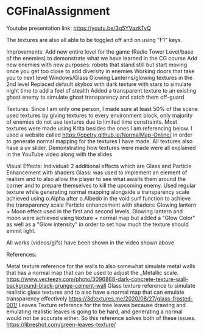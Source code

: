 # CGFinalAssignment
Youtube presentation link: https://youtu.be/3q5YVazkTvQ

The textures are also all able to be toggled off and on using "F1" keys.

Improvements:
Add new entire level for the game (Radio Tower Level/base of the enemies) to demonstrate what we have learned in the CG course 
Add new enemies with new purposes: robots that stand still but start moving once you get too close to add diversity in enemies
Working doors that take you to next level
Windows/Glass
Glowing Lanterns/glowing textures in the 2nd level
Replaced default skybox with dark texture with stars to simulate night time to add a feel of stealth
Added a transparent texture to an existing ghost enemy to simulate ghost transparency and catch them off-guard

Textures:
Since I am only one person, I made sure at least 50% of the scene used textures by giving textures to every environment block, only majority of enemies do not use textures due to limited time constraints. 
Most textures were made using Krita besides the ones I am referencing below.
I used a website called https://cpetry.github.io/NormalMap-Online/ in order to generate normal mapping for the textures I have made. All textures also have a uv slider.
Demonstrating how textures were made were all explained in the YouTube video along with the slides

Visual Effects:
Individual: 2 additional effects which are Glass and Particle Enhancement with shaders
Glass: was used to implement an element of realism and to also allow the player to see what awaits them around the corner and to prepare themselves to kill the upcoming enemy. Used regular texture while generating normal mapping alongside a transparency scale achieved using o.Alpha after o.Albedo in the void surf function to achieve the transparency scale
Particle enhancement with shaders: Glowing lantern + Moon effect used in the first and second levels. Glowing lantern and moon were achieved using texture + normal map but added a "Glow Color" as well as a "Glow intensity" in order to set how much the texture should emmit light.

All works (videos/gifs) have been shown in the video shown above




References:

Metal texture reference for the walls to also somewhat simulate metal walls that has a normal map that can be used to adjust the _Metallic scale.
https://www.vecteezy.com/photo/3096868-dark-concrete-texture-wall-background-black-grunge-cement-wall
Glass texture reference to simulate realistic glass textures and to also have a normal map that can emulate transparency effectively
https://3dtextures.me/2020/08/27/glass-frosted-001/
Leaves Texture reference for the tree leaves because drawing and emulating realistic leaves is going to be hard, and generating a normal would not be accurate either. So this reference solves both of these issues.
https://libreshot.com/green-leaves-texture/
